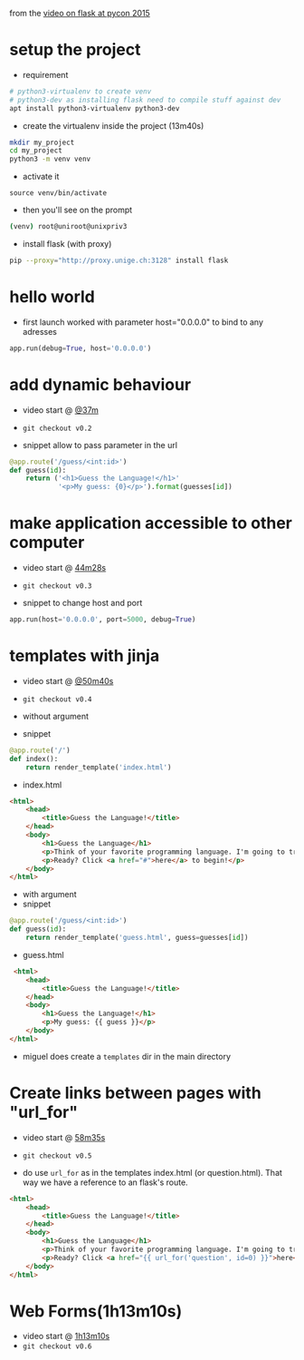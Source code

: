 from the [video on flask at pycon 2015](https://www.youtube.com/watch?v=DIcpEg77gdE)


# setup the project
* requirement
```bash
# python3-virtualenv to create venv
# python3-dev as installing flask need to compile stuff against dev
apt install python3-virtualenv python3-dev
```
* create the virtualenv inside the project (13m40s)
```bash
mkdir my_project
cd my_project
python3 -m venv venv
```
* activate it
```
source venv/bin/activate
```
 * then you'll see on the prompt
 ```bash
 (venv) root@uniroot@unixpriv3
 ```
* install flask (with proxy)
 ```bash
 pip --proxy="http://proxy.unige.ch:3128" install flask
 ```

# hello world
* first launch worked with parameter host="0.0.0.0" to bind to any adresses
```python
app.run(debug=True, host='0.0.0.0')
```

# add dynamic behaviour
* video start @ [@37m](https://www.youtube.com/watch?v=DIcpEg77gdE#t=37m)
* ```git checkout v0.2```

* snippet allow to pass parameter in the url
```python
@app.route('/guess/<int:id>')
def guess(id):
    return ('<h1>Guess the Language!</h1>'
            '<p>My guess: {0}</p>').format(guesses[id])
```

# make application accessible to other computer
* video start @ [44m28s](https://www.youtube.com/watch?v=DIcpEg77gdE#t=44m28s)
* ```git checkout v0.3```

* snippet to change host and port
```python
app.run(host='0.0.0.0', port=5000, debug=True)
```

# templates with jinja
* video start @ [@50m40s](https://www.youtube.com/watch?v=DIcpEg77gdE#t=50m40s)
* ```git checkout v0.4```

* without argument
 * snippet
```python
@app.route('/')
def index():
    return render_template('index.html')
```

 * index.html
```html
<html>
    <head>
        <title>Guess the Language!</title>
    </head>
    <body>
        <h1>Guess the Language</h1>
        <p>Think of your favorite programming language. I'm going to try to guess it!</p>
        <p>Ready? Click <a href="#">here</a> to begin!</p>
    </body>
</html>
```

* with argument
 * snippet
```python
@app.route('/guess/<int:id>')
def guess(id):
    return render_template('guess.html', guess=guesses[id])
```
 * guess.html
```html
 <html>
    <head>
        <title>Guess the Language!</title>
    </head>
    <body>
        <h1>Guess the Language!</h1>
        <p>My guess: {{ guess }}</p>
    </body>
</html>
```

* miguel does create a ```templates``` dir in the main directory

# Create links between pages with "url_for"
* video start @ [58m35s](https://www.youtube.com/watch?v=DIcpEg77gdE#t=58m35s)
* ```git checkout v0.5```

* do use ```url_for``` as in the templates index.html (or question.html). That way we have a reference to an flask's route.
```html
<html>
    <head>
        <title>Guess the Language!</title>
    </head>
    <body>
        <h1>Guess the Language</h1>
        <p>Think of your favorite programming language. I'm going to try to guess it!</p>
        <p>Ready? Click <a href="{{ url_for('question', id=0) }}">here</a> to begin!</p>
    </body>
</html>
```

# Web Forms(1h13m10s)
* video start @ [1h13m10s](https://www.youtube.com/watch?v=DIcpEg77gdE#t=1h13m10s)
* ```git checkout v0.6```
